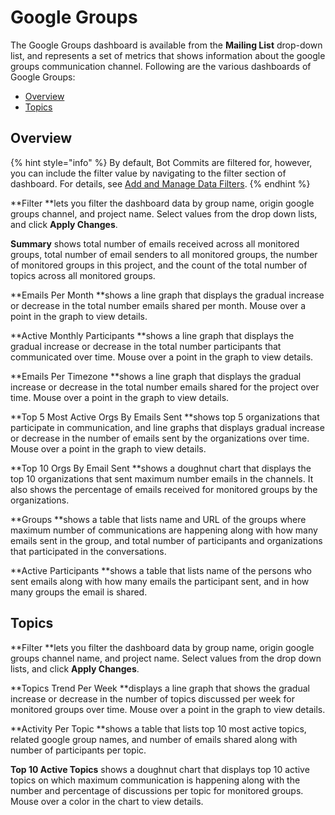 # Google Groups

The Google Groups dashboard is available from the **Mailing List** drop-down list, and represents a set of metrics that shows information about the google groups communication channel.  Following are the various dashboards of Google Groups:

* [Overview](google-groups.md#overview)
* [Topics](google-groups.md#topics)

## Overview

{% hint style="info" %}
By default, Bot Commits are filtered for, however, you can include the filter value by navigating to the filter section of dashboard. For details, see [Add and Manage Data Filters](../../filter-data/add-and-manage-data-filters.md).
{% endhint %}

**Filter **lets you filter the dashboard data by group name, origin google groups channel, and project name. Select values from the drop down lists, and click **Apply Changes**.

**Summary** shows total number of emails received across all monitored groups, total number of email senders to all monitored groups, the number of monitored groups in this project, and the count of the total number of topics across all monitored groups.

**Emails Per Month **shows a line graph that displays the gradual increase or decrease in the total number emails shared per month. Mouse over a point in the graph to view details.

**Active Monthly Participants **shows a line graph that displays the gradual increase or decrease in the total number participants that communicated over time. Mouse over a point in the graph to view details.

**Emails Per Timezone **shows a line graph that displays the gradual increase or decrease in the total number emails shared for the project over time. Mouse over a point in the graph to view details.

**Top 5 Most Active Orgs By Emails Sent **shows top 5 organizations that participate in communication, and line graphs that displays gradual increase or decrease in the number of emails sent by the organizations over time. Mouse over a point in the graph to view details.

**Top 10 Orgs By Email Sent **shows a doughnut chart that displays the top 10 organizations that sent maximum number emails in the channels. It also shows the percentage of emails received for monitored groups by the organizations.

**Groups **shows a table that lists name and URL of the groups where maximum number of communications are happening along with how many emails sent in the group, and total number of participants and organizations that participated in the conversations.

**Active Participants **shows a table that lists name of the persons who sent emails along with how many emails the participant sent, and in how many groups the email is shared.

## Topics

**Filter **lets you filter the dashboard data by group name, origin google groups channel name, and project name. Select values from the drop down lists, and click **Apply Changes**.

**Topics Trend Per Week **displays a line graph that shows the gradual increase or decrease in the number of topics discussed per week for monitored groups over time. Mouse over a point in the graph to view details.

**Activity Per Topic **shows a table that lists top 10 most active topics, related google group names, and number of emails shared along with number of participants per topic.

**Top 10 Active Topics** shows a doughnut chart that displays top 10 active topics on which maximum communication is happening along with the number and percentage of discussions per topic for monitored groups. Mouse over a color in the chart to view details.
